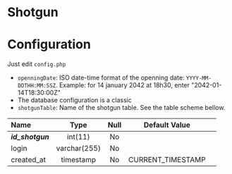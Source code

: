 # Shotgun

# Configuration
Just edit `config.php`
- `openningDate`: ISO date-time format of the openning date: `YYYY-MM-DDTHH:MM:SSZ`. Example: for 14 january 2042 at 18h30, enter "2042-01-14T18:30:00Z"
- The database configuration is a classic
- `shotgunTable`: Name of the shotgun table. See the table scheme bellow.

|  Name             | Type         | Null | Default Value      |  |
| :---------------- | :----------: | :--: | :----------------: | :- |
| ***id\_shotgun*** |   int(11)    | No   |                    |  |
| login             | varchar(255) | No   |                    |  |
| created\_at       |  timestamp   | No   | CURRENT\_TIMESTAMP |  |
